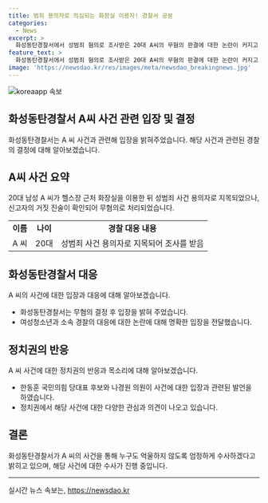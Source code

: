 ```yaml
---
title: 범죄 용의자로 의심되는 화장실 이용자! 경찰서 공분
categories:
  - News
excerpt: >
  화성동탄경찰서에서 성범죄 혐의로 조사받은 20대 A씨의 무혐의 판결에 대한 논란이 커지고 있다. A씨는 헬스장 화장실 이용 후 여성의 거짓 진술로 용의자로 지목됐으나, 경찰의 강압적 대응과 반말 사용이 논란이 됐다. A씨는 유튜브를 통해 경찰과의 대화 녹취를 공개하며 억울함을 호소했고, 화성동탄경찰서는 경찰의 부적절한 태도를 확인하겠다 밝혔다. 정치권에서도 A씨를 둘러싼 사안에 대한 발언이 나오고 있으며, 경찰은 신고자의 허위 신고를 인정받아 A씨의 무혐의를 결정했다. 이에 화성동탄경찰서는 B씨에 대한 무고 혐의 입건 여부를 검토 중이다. A씨는 변호사와 함께 자신의 억울함을 풀기 위해 노력하고 있으며, 화성동탄경찰서는 강제추행 혐의 입건을 취소하기로 했다.
feature_text: >
  화성동탄경찰서에서 성범죄 혐의로 조사받은 20대 A씨의 무혐의 판결에 대한 논란이 커지고 있다. A씨는 헬스장 화장실 이용 후 여성의 거짓 진술로 용의자로 지목됐으나, 경찰의 강압적 대응과 반말 사용이 논란이 됐다. A씨는 유튜브를 통해 경찰과의 대화 녹취를 공개하며 억울함을 호소했고, 화성동탄경찰서는 경찰의 부적절한 태도를 확인하겠다 밝혔다. 정치권에서도 A씨를 둘러싼 사안에 대한 발언이 나오고 있으며, 경찰은 신고자의 허위 신고를 인정받아 A씨의 무혐의를 결정했다. 이에 화성동탄경찰서는 B씨에 대한 무고 혐의 입건 여부를 검토 중이다. A씨는 변호사와 함께 자신의 억울함을 풀기 위해 노력하고 있으며, 화성동탄경찰서는 강제추행 혐의 입건을 취소하기로 했다.
image: 'https://newsdao.kr/res/images/meta/newsdao_breakingnews.jpg'
---
```


<p><img src="https://newsdao.kr/res/images/meta/newsdao_breakingnews.jpg" alt="koreaapp 속보" /></p>

<h2 data-ke-size="size26">화성동탄경찰서 A씨 사건 관련 입장 및 결정</h2>

<p data-ke-size="size16">화성동탄경찰서는 A 씨 사건과 관련해 입장을 밝혀주었습니다. 해당 사건과 관련된 경찰의 결정에 대해 알아보겠습니다.</p>

<h2 data-ke-size="size24">A씨 사건 요약</h2>

<p data-ke-size="size16">20대 남성 A 씨가 헬스장 근처 화장실을 이용한 뒤 성범죄 사건 용의자로 지목되었으나, 신고자의 거짓 진술이 확인되어 무혐의로 처리되었습니다.</p>

<table>
    <tr>
        <td style="text-align: center; height: 17px;"><b>이름</b></td>
        <td style="text-align: center; height: 17px;"><b>나이</b></td>
        <td style="text-align: center; height: 17px;"><b>경찰 대응 내용</b></td>
    </tr>
    <tr>
        <td style="text-align: center; height: 17px;">A 씨</td>
        <td style="text-align: center; height: 17px;">20대</td>
        <td style="text-align: center; height: 17px;">성범죄 사건 용의자로 지목되어 조사를 받음</td>
    </tr>
</table>

<h2 data-ke-size="size24">화성동탄경찰서 대응</h2>

<p data-ke-size="size16">A 씨의 사건에 대한 입장과 대응에 대해 알아보겠습니다.</p>

<ul>
    <li>화성동탄경찰서는 무혐의 결정 후 입장을 밝혀 주었습니다.</li>
    <li>여성청소년과 소속 경찰의 대응에 대한 논란에 대해 명확한 입장을 전달했습니다.</li>
</ul>

<h2 data-ke-size="size24">정치권의 반응</h2>

<p data-ke-size="size16">A 씨 사건에 대한 정치권의 반응과 목소리에 대해 알아보겠습니다.</p>

<ul>
    <li>한동훈 국민의힘 당대표 후보와 나경원 의원이 사건에 대한 입장과 관련된 발언을 하였습니다.</li>
    <li>정치권에서 해당 사건에 대한 다양한 관심과 의견이 나오고 있습니다.</li>
</ul>

<h2 data-ke-size="size24">결론</h2>

<p data-ke-size="size16">화성동탄경찰서가 A 씨의 사건을 통해 누구도 억울하지 않도록 엄정하게 수사하겠다고 밝히고 있으며, 해당 사건에 대한 수사가 진행 중입니다.</p>

<hr>
실시간 뉴스 속보는, <a href="https://newsdao.kr" rel="dofollow">https://newsdao.kr</a>


